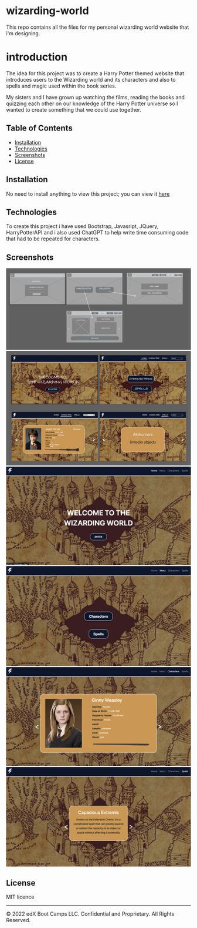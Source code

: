 # wizarding-world

This repo contains all the files for my personal wizarding world website that i'm designing.

# introduction

The idea for this project was to create a Harry Potter themed website that introduces users to the Wizarding world and its characters and also to spells and magic used within the book series.

My sisters and I have grown up watching the films, reading the books and quizzing each other on our knowledge of the Harry Potter universe so I wanted to create something that we could use together.

## Table of Contents

- [Installation](#installation)
- [Technologies](#technologie)
- [Screenshots](#screenshots)
- [License](#license)

## Installation

No need to install anything to view this project; you can view it [here](https://chriskeno95.github.io/wizarding-world/index.html)

## Technologies

To create this project i have used Bootstrap, Javasript, JQuery, HarryPotterAPI and i also used ChatGPT to help write time consuming code that had to be repeated for characters.

## Screenshots

![screenshot](./assets/design_materials/lo-fi-screenshot.png)
![screenshot](./assets/design_materials/hi-fi-screenshot.png)
![screenshot](./assets/screenshots/screenshot4.png)
![screenshot](./assets/screenshots/screenshot3.png)
![screenshot](./assets/screenshots/screenshot2.png)
![screenshot](./assets/screenshots/screenshot1.png)

## License

MIT licence

---

© 2022 edX Boot Camps LLC. Confidential and Proprietary. All Rights Reserved.
